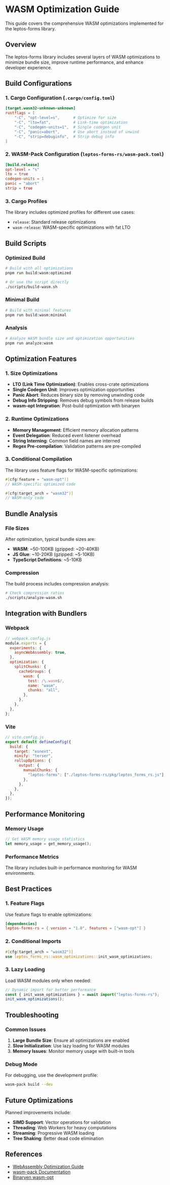 # WASM Optimization Guide

This guide covers the comprehensive WASM optimizations implemented for the leptos-forms library.

## Overview

The leptos-forms library includes several layers of WASM optimizations to minimize bundle size, improve runtime performance, and enhance developer experience.

## Build Configurations

### 1. Cargo Configuration (`.cargo/config.toml`)

```toml
[target.wasm32-unknown-unknown]
rustflags = [
    "-C", "opt-level=s",      # Optimize for size
    "-C", "lto=fat",          # Link-time optimization
    "-C", "codegen-units=1",  # Single codegen unit
    "-C", "panic=abort",      # Use abort instead of unwind
    "-C", "strip=debuginfo",  # Strip debug info
]
```

### 2. WASM-Pack Configuration (`leptos-forms-rs/wasm-pack.toml`)

```toml
[build.release]
opt-level = "s"
lto = true
codegen-units = 1
panic = "abort"
strip = true
```

### 3. Cargo Profiles

The library includes optimized profiles for different use cases:

- `release`: Standard release optimizations
- `wasm-release`: WASM-specific optimizations with fat LTO

## Build Scripts

### Optimized Build

```bash
# Build with all optimizations
pnpm run build:wasm:optimized

# Or use the script directly
./scripts/build-wasm.sh
```

### Minimal Build

```bash
# Build with minimal features
pnpm run build:wasm:minimal
```

### Analysis

```bash
# Analyze WASM bundle size and optimization opportunities
pnpm run analyze:wasm
```

## Optimization Features

### 1. Size Optimizations

- **LTO (Link Time Optimization)**: Enables cross-crate optimizations
- **Single Codegen Unit**: Improves optimization opportunities
- **Panic Abort**: Reduces binary size by removing unwinding code
- **Debug Info Stripping**: Removes debug symbols from release builds
- **wasm-opt Integration**: Post-build optimization with binaryen

### 2. Runtime Optimizations

- **Memory Management**: Efficient memory allocation patterns
- **Event Delegation**: Reduced event listener overhead
- **String Interning**: Common field names are interned
- **Regex Pre-compilation**: Validation patterns are pre-compiled

### 3. Conditional Compilation

The library uses feature flags for WASM-specific optimizations:

```rust
#[cfg(feature = "wasm-opt")]
// WASM-specific optimized code

#[cfg(target_arch = "wasm32")]
// WASM-only code
```

## Bundle Analysis

### File Sizes

After optimization, typical bundle sizes are:

- **WASM**: ~50-100KB (gzipped: ~20-40KB)
- **JS Glue**: ~10-20KB (gzipped: ~5-10KB)
- **TypeScript Definitions**: ~5-10KB

### Compression

The build process includes compression analysis:

```bash
# Check compression ratios
./scripts/analyze-wasm.sh
```

## Integration with Bundlers

### Webpack

```javascript
// webpack.config.js
module.exports = {
  experiments: {
    asyncWebAssembly: true,
  },
  optimization: {
    splitChunks: {
      cacheGroups: {
        wasm: {
          test: /\.wasm$/,
          name: "wasm",
          chunks: "all",
        },
      },
    },
  },
};
```

### Vite

```javascript
// vite.config.js
export default defineConfig({
  build: {
    target: "esnext",
    minify: "terser",
    rollupOptions: {
      output: {
        manualChunks: {
          "leptos-forms": ["./leptos-forms-rs/pkg/leptos_forms_rs.js"],
        },
      },
    },
  },
});
```

## Performance Monitoring

### Memory Usage

```rust
// Get WASM memory usage statistics
let memory_usage = get_memory_usage();
```

### Performance Metrics

The library includes built-in performance monitoring for WASM environments.

## Best Practices

### 1. Feature Flags

Use feature flags to enable optimizations:

```toml
[dependencies]
leptos-forms-rs = { version = "1.0", features = ["wasm-opt"] }
```

### 2. Conditional Imports

```rust
#[cfg(target_arch = "wasm32")]
use leptos_forms_rs::wasm_optimizations::init_wasm_optimizations;
```

### 3. Lazy Loading

Load WASM modules only when needed:

```javascript
// Dynamic import for better performance
const { init_wasm_optimizations } = await import("leptos-forms-rs");
init_wasm_optimizations();
```

## Troubleshooting

### Common Issues

1. **Large Bundle Size**: Ensure all optimizations are enabled
2. **Slow Initialization**: Use lazy loading for WASM modules
3. **Memory Issues**: Monitor memory usage with built-in tools

### Debug Mode

For debugging, use the development profile:

```bash
wasm-pack build --dev
```

## Future Optimizations

Planned improvements include:

- **SIMD Support**: Vector operations for validation
- **Threading**: Web Workers for heavy computations
- **Streaming**: Progressive WASM loading
- **Tree Shaking**: Better dead code elimination

## References

- [WebAssembly Optimization Guide](https://rustwasm.github.io/book/reference/code-size.html)
- [wasm-pack Documentation](https://rustwasm.github.io/wasm-pack/)
- [Binaryen wasm-opt](https://github.com/WebAssembly/binaryen)

